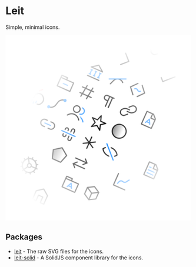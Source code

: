 # Leit

Simple, minimal icons.

<picture>
    <source media="(prefers-color-scheme: dark)" srcset="https://raw.githubusercontent.com/TheCommieAxolotl/leit/refs/heads/main/assets/preview-dark.png">
    <source media="(prefers-color-scheme: light)" srcset="https://raw.githubusercontent.com/TheCommieAxolotl/leit/refs/heads/main/assets/preview-light.png">
    <img alt="Preview" src="https://raw.githubusercontent.com/TheCommieAxolotl/leit/refs/heads/main/assets/preview-light.png">
</picture>

## Packages

- [leit](https://github.com/TheCommieAxolotl/leit/tree/main/packages/leit) - The raw SVG files for the icons.
- [leit-solid](https://github.com/TheCommieAxolotl/leit/tree/main/packages/solid) - A SolidJS component library for the icons.
